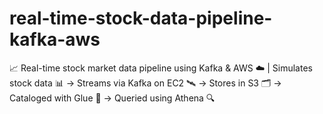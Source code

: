 # real-time-stock-data-pipeline-kafka-aws
📈 Real-time stock market data pipeline using Kafka &amp; AWS ☁️ | Simulates stock data 📊 → Streams via Kafka on EC2 🛰️ → Stores in S3 🗂️ → Cataloged with Glue 🧩 → Queried using Athena 🔍
